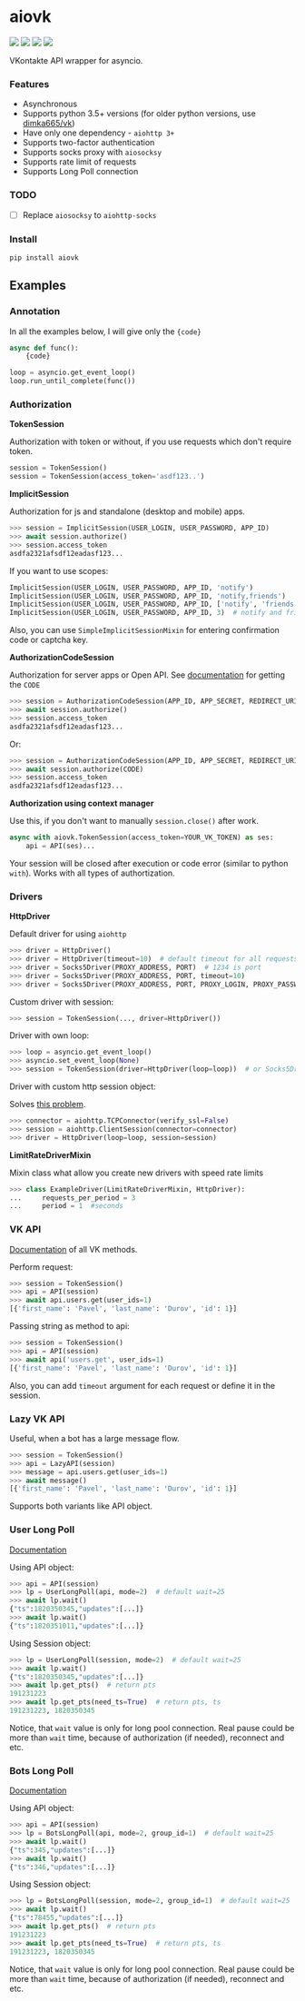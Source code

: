 # aiovk

![](https://img.shields.io/github/issues/Fahreeve/aiovk?style=flat-square) 
![](https://img.shields.io/github/stars/Fahreeve/aiovk?style=flat-square) 
![](https://img.shields.io/github/license/Fahreeve/aiovk?style=flat-square) 
![](https://img.shields.io/pypi/pyversions/aiovk?style=flat-square)

VKontakte API wrapper for asyncio.

### Features

- Asynchronous
- Supports python 3.5+ versions (for older python versions, use [dimka665/vk](https://github.com/dimka665/vk))
- Have only one dependency - `aiohttp 3+`
- Supports two-factor authentication
- Supports socks proxy with `aiosocksy`
- Supports rate limit of requests
- Supports Long Poll connection

### TODO

- [ ] Replace `aiosocksy` to `aiohttp-socks`

### Install

```
pip install aiovk
```

## Examples

### Annotation

In all the examples below, I will give only the `{code}`

```python
async def func():
    {code}

loop = asyncio.get_event_loop()
loop.run_until_complete(func())
```

### Authorization

**TokenSession**

Authorization with token or without, if you use requests which don't require token.

```python
session = TokenSession()
session = TokenSession(access_token='asdf123..')
```

**ImplicitSession** 

Authorization for js and standalone (desktop and mobile) apps.

```python
>>> session = ImplicitSession(USER_LOGIN, USER_PASSWORD, APP_ID)
>>> await session.authorize()
>>> session.access_token
asdfa2321afsdf12eadasf123...
```

If you want to use scopes:

```python
ImplicitSession(USER_LOGIN, USER_PASSWORD, APP_ID, 'notify')
ImplicitSession(USER_LOGIN, USER_PASSWORD, APP_ID, 'notify,friends')
ImplicitSession(USER_LOGIN, USER_PASSWORD, APP_ID, ['notify', 'friends'])
ImplicitSession(USER_LOGIN, USER_PASSWORD, APP_ID, 3)  # notify and friends
```

Also, you can use `SimpleImplicitSessionMixin` for entering confirmation code or captcha key.

**AuthorizationCodeSession** 

Authorization for server apps or Open API. See [documentation](https://vk.com/dev/authcode_flow_user) for getting the `CODE`

```python
>>> session = AuthorizationCodeSession(APP_ID, APP_SECRET, REDIRECT_URI, CODE)
>>> await session.authorize()
>>> session.access_token
asdfa2321afsdf12eadasf123...
```

Or:

```python
>>> session = AuthorizationCodeSession(APP_ID, APP_SECRET, REDIRECT_URI)
>>> await session.authorize(CODE)
>>> session.access_token
asdfa2321afsdf12eadasf123...
```

**Authorization using context manager** 

Use this, if you don't want to manually `session.close()` after work.

```python
async with aiovk.TokenSession(access_token=YOUR_VK_TOKEN) as ses:
    api = API(ses)...
```

Your session will be closed after execution or code error (similar to python `with`). Works with all types of authortization.

### Drivers

**HttpDriver** 

Default driver for using `aiohttp`

```python
>>> driver = HttpDriver()
>>> driver = HttpDriver(timeout=10)  # default timeout for all requests
>>> driver = Socks5Driver(PROXY_ADDRESS, PORT)  # 1234 is port
>>> driver = Socks5Driver(PROXY_ADDRESS, PORT, timeout=10)
>>> driver = Socks5Driver(PROXY_ADDRESS, PORT, PROXY_LOGIN, PROXY_PASSWORD, timeout=10)
```

Custom driver with session:

```python
>>> session = TokenSession(..., driver=HttpDriver())
```

Driver with own loop:

```python
>>> loop = asyncio.get_event_loop()
>>> asyncio.set_event_loop(None)
>>> session = TokenSession(driver=HttpDriver(loop=loop))  # or Socks5Driver
```

Driver with custom http session object:

Solves [this problem](https://stackoverflow.com/questions/29827642/asynchronous-aiohttp-requests-fails-but-synchronous-requests-succeed).

```python
>>> connector = aiohttp.TCPConnector(verify_ssl=False)
>>> session = aiohttp.ClientSession(connector=connector)
>>> driver = HttpDriver(loop=loop, session=session)
```

**LimitRateDriverMixin** 

Mixin class what allow you create new drivers with speed rate limits

```python
>>> class ExampleDriver(LimitRateDriverMixin, HttpDriver):
...     requests_per_period = 3
...     period = 1  #seconds
```

### VK API

[Documentation](https://vk.com/dev/methods) of all VK methods.

Perform request:

```python
>>> session = TokenSession()
>>> api = API(session)
>>> await api.users.get(user_ids=1)
[{'first_name': 'Pavel', 'last_name': 'Durov', 'id': 1}]
```

Passing string as method to api:

```python
>>> session = TokenSession()
>>> api = API(session)
>>> await api('users.get', user_ids=1)
[{'first_name': 'Pavel', 'last_name': 'Durov', 'id': 1}]
```

Also, you can add `timeout` argument for each request or define it in the session.

### Lazy VK API

Useful, when a bot has a large message flow.

```python
>>> session = TokenSession()
>>> api = LazyAPI(session)
>>> message = api.users.get(user_ids=1)
>>> await message()
[{'first_name': 'Pavel', 'last_name': 'Durov', 'id': 1}]
```

Supports both variants like API object.

### User Long Poll

[Documentation](https://vk.com/dev/using_longpoll)

Using API object:

```python
>>> api = API(session)
>>> lp = UserLongPoll(api, mode=2)  # default wait=25
>>> await lp.wait()
{"ts":1820350345,"updates":[...]}
>>> await lp.wait()
{"ts":1820351011,"updates":[...]}
```

Using Session object:

```python
>>> lp = UserLongPoll(session, mode=2)  # default wait=25
>>> await lp.wait()
{"ts":1820350345,"updates":[...]}
>>> await lp.get_pts()  # return pts
191231223
>>> await lp.get_pts(need_ts=True)  # return pts, ts
191231223, 1820350345
```

Notice, that `wait` value is only for long pool connection. Real pause could be more than `wait` time, because of  authorization (if needed), reconnect and etc.

### Bots Long Poll

[Documentation](https://vk.com/dev/bots_longpoll)

Using API object:

```python
>>> api = API(session)
>>> lp = BotsLongPoll(api, mode=2, group_id=1)  # default wait=25
>>> await lp.wait()
{"ts":345,"updates":[...]}
>>> await lp.wait()
{"ts":346,"updates":[...]}
```

Using Session object:

```python
>>> lp = BotsLongPoll(session, mode=2, group_id=1)  # default wait=25
>>> await lp.wait()
{"ts":78455,"updates":[...]}
>>> await lp.get_pts()  # return pts
191231223
>>> await lp.get_pts(need_ts=True)  # return pts, ts
191231223, 1820350345
```

Notice, that `wait` value is only for long pool connection. Real pause could be more than `wait` time, because of  authorization (if needed), reconnect and etc.
